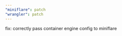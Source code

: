 ```yaml
---
"miniflare": patch
"wrangler": patch
---
```


fix: correctly pass container engine config to miniflare
